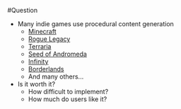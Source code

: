 #Question

* Many indie games use procedural content generation
    + [Minecraft](http://minecraft.net/ "Minecraft")
    + [Rogue Legacy](http://www.roguelegacy.com "Rogue Legacy")
    + [Terraria](https://terraria.org/ "Terraria")
    + [Seed of Andromeda](https://www.seedofandromeda.com/ "Seed of Andromeda")
    + [Infinity](https://www.inovaestudios.com/ "Infinity")
    + [Borderlands](http://borderlandsthegame.com "Borderlands")
    + And many others...
* Is it worth it?
    + How difficult to implement?
    + How much do users like it?

